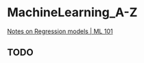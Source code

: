 # MachineLearning_A-Z

[Notes on Regression models | ML 101 ](Machine_Learning_A-Z_Mine/Part%202%20-%20Regression/Section%2010%20-%20Evaluating%20Regression%20Models%20Performance/notes.md)

## TODO
